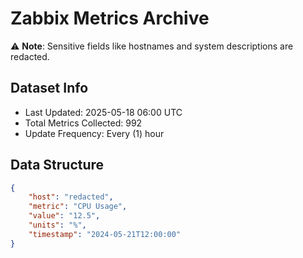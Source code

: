 # Zabbix Metrics Archive

⚠️ **Note**: Sensitive fields like hostnames and system descriptions are redacted.

## Dataset Info
- Last Updated: 2025-05-18 06:00 UTC
- Total Metrics Collected: 992
- Update Frequency: Every (1) hour

## Data Structure
```json
{
    "host": "redacted",
    "metric": "CPU Usage",
    "value": "12.5",
    "units": "%",
    "timestamp": "2024-05-21T12:00:00"
}
```
